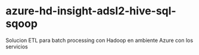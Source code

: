 # azure-hd-insight-adsl2-hive-sql-sqoop
 Solucion ETL para batch processing con Hadoop en ambiente Azure  con los servicios
